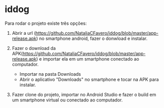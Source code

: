 # iddog
Para rodar o projeto existe três opções:
1. Abrir a url (https://github.com/NataliaCFavero/iddog/blob/master/app-release.apk) no smartphone android, fazer o donwload e instalar.

2. Fazer o download da APK(https://github.com/NataliaCFavero/iddog/blob/master/app-release.apk) e importar ela em um smartphone conectado ao computador.
    * Importar na pasta Downloads
    * Abrir o aplicativo "Downloads" no smartphone e tocar na APK para instalar.

3. Fazer clone do projeto, importar no Android Studio e fazer o build em um smartphone virtual ou conectado ao computador.